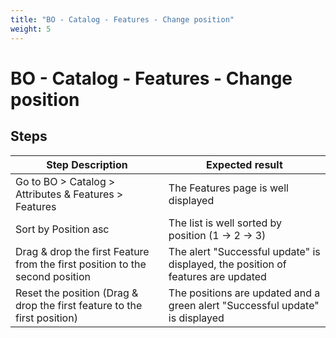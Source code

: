 ```yaml
---
title: "BO - Catalog - Features - Change position"
weight: 5
---
```


# BO - Catalog - Features - Change position
## Steps
| Step Description | Expected result |
| ----- | ----- |
| Go to BO > Catalog > Attributes & Features > Features | The Features page is well displayed |
| Sort by Position asc | The list is well sorted by position (1 -> 2 -> 3) |
| Drag & drop the first Feature from the first position to the second position | The alert "Successful update" is displayed, the position of features are updated |
| Reset the position (Drag & drop the first feature to the first position) | The positions are updated and a green alert "Successful update" is displayed |
